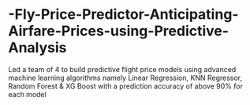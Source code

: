 # -Fly-Price-Predictor-Anticipating-Airfare-Prices-using-Predictive-Analysis
Led a team of 4 to build predictive flight price models using advanced machine learning algorithms namely Linear Regression, KNN Regressor, Random Forest &amp; XG Boost with a prediction accuracy of above 90% for each model

